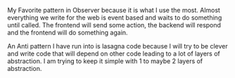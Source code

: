 My Favorite pattern in Observer because it is what I use the most. Almost everything we write for the web is event based and waits to do something until called. The frontend will send some action, the backend will respond and the frontend will do something again.

An Anti pattern I have run into is lasagna code because I will try to be clever and write code that will depend on other code leading to a lot of layers of abstraction.
I am trying to keep it simple with 1 to maybe 2 layers of abstraction.

